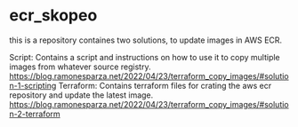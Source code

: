 # ecr_skopeo
this is a repository containes two solutions, to update images in AWS ECR.

Script: 
 Contains a script and instructions on how to use it to copy multiple images from whatever source registry. 
 https://blog.ramonesparza.net/2022/04/23/terraform_copy_images/#solution-1-scripting
Terraform:
 Contains terraform files for crating the aws ecr repository and update the latest image. 
 https://blog.ramonesparza.net/2022/04/23/terraform_copy_images/#solution-2-terraform




